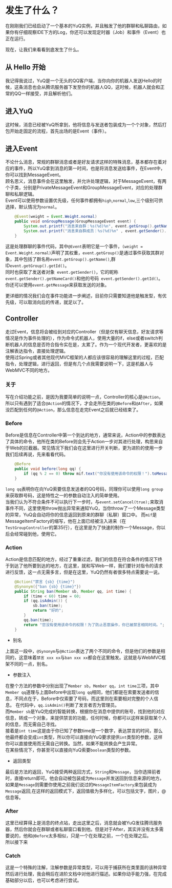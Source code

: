 # 发生了什么？

在刚刚我们已经启动了一个基本的YuQ实例，并且触发了他的群聊和私聊路由，如果你有仔细观察IDE下方的Log，你还可以发现定时器（Job）和事件（Event）也正在运行。  

现在，让我们来看看到底发生了什么。

## 从 Hello 开始

我记得我说过，YuQ是一个无头的QQ客户端，当你向你的机器人发送Hello的时候，这条消息也会从腾讯服务器下发至你的机器人QQ，这时候，机器人就会和正常的QQ一样接受，并且解析他们。  

## 进入YuQ
    
这时候，消息已经被YuQ所拿到，他将信息与发送者包装成为一个个对象，然后打包开始走固定的流程，首先出场的是Event（事件）。

## 进入Event

不论什么消息，常规的群聊消息或者是好友请求这样的特殊消息，基本都存在着对应的事件，所以YuQ拿到消息的第一时间，也是将消息发送给事件，在Event中，你可以找到MessageEvent。  
顾名思义，消息事件会在这里触发，并允许处理逻辑，对于MessageEvent，有两个子类，分别是PrivateMessageEvent和GroupMessageEvent，对应的处理群聊和私聊逻辑。  
Event可以使用参数设置优先级，任何事件都拥有`high`,`normal`,`low`,三个级别可供选择，默认情况为`normal`。  

```java
    @Event(weight = Event.Weight.normal)
    public void onGroupMessage(GroupMessageEvent event) {
        System.out.printf("消息来自群：%s(%d)%n", event.getGroup().getName(), event.getGroup().getId());
        System.out.printf("消息来自群成员：%s(%d)%n" , event.getSender().getNameCard(),event.getSender().getId());
    }

```
这是处理群聊的事件代码，其中`@Event`表明它是一个事件，`(weight = Event.Weight.normal)`声明了其权重，`event.getGroup()`是通过事件获取其群对象，其中包括了群名称`event.getGroup().getName()`,群ID`event.getGroup().getId()`。  
同时也获取了发送者对象` event.getSender()`，它的昵称`event.getSender().getNameCard()`和他的号码` event.getSender().getId()`。  
你还可以使用`event.getMessage`来获取发送的对象。

更详细的情况我们会在事件功能进一步阐述，目前你只需要知道他是触发型，有优先级，可以取消向后的传递，就足以了。

## Controller

走过Event，信息将会被给到对应的Controller（但是仅有聊天信息，好友请求等情况是作为事件处理的），作为命令式机器人，使用大量的if，else或者switch判断机器人的信息是否符合指令实在是，太累了。作为一个现代开发者，更喜欢的是注解表达指令，直接处理逻辑。  
使用过Spring或者其他现代MVC框架的人都应该很容易的理解这里的过程，匹配指令，处理逻辑，进行返回，但是有几个点我需要说明一下，这是机器人与WebMVC不同的地方。

### 关于

写在介绍功能之前，是因为我要简单的说明一点，Controller的核心是`@Action`，所以只有遇到了适合`@Action`的情况下，才会走所在类的`@Before`和`@After`，如果没匹配到任何的`@Action`，那么信息在走完Event之后就已经结束了。

### Before

Before是信息在Controller中第一个到达的地方，通常来说，Action中的参数表达了具体的命令，他所在类的Before则会先于Action一步对其进行处理，构思来自于Web的拦截器。常见情况下我们会在这里进行开关判断，更为进阶的使用一步我们后续再说，先来看看代码。
```java
    @Before
    public void before(long qq) {
        if (qq % 2 == 0) throw mif.text("你没有使用该命令的权限！").toMessage().toThrowable();
    }
```
`long qq`表明你在向YuQ索要信息发送者的QQ号码，同理你可以使用`long group`来获取群号码，这是特性之一的参数自动注入的简单使用。  
当我们认为不符合条件不可以执行下一步时，与`event.setCancel(true);`来取消事件不同，这里使用throw抛出异常来通知YuQ，当你throw了一个Message类型的异常，YuQ会自动将你的信息返回到原来的群聊（私聊）窗口中。
而`mif`是MessageItemFactory的缩写，他在上面已经被注入进来（在`TestGroupController`的第35行），在这里是为了快速的制作一个Message，你以后会经常碰到他，使用它。


### Action

Action是信息匹配的地方，经过了重重过滤，我们的信息在符合条件的情况下终于到达了他所要到达的地方，在这里，就和写Web一样，我们要针对指令的请求进行反馈，这一点无需多言，但是在这里，YuQ仍然有者很多特点需要说一说。

```java
    @Action("禁言 {sb} {time}")
    @Synonym({"ban {sb} {time}"})
    public String ban(Member sb, Member qq, int time) {
        if (time < 60) time = 60;
        if (qq.isAdmin()) {
            sb.ban(time);
            return "好的";
        }
        qq.ban(time);
        return "您没有使用该命令的权限！为了防止恶意操作，你已被禁言相同时间。";
    }
```
 - 别名

上面这一段中，`@Synonym`与`@Action`表达了两个不同的命令，但是他们的参数是相同的，这意味着`禁言 xxx xx`与`ban xxx xx`都会在这里触发。这就是与WebMVC框架不同的一点，别名。  

 - 参数注入 

在整个方法的参数中分别出现了`Member sb`，`Member qq`，`int time`三项，其中`Member qq`道理与上面Before中出现`long qq`相同，他们都是在索要发送者的信息，不同点在于，Before中仅索要了号码，而这里则在索要相对完整的个人信息。
在代码中，`qq.isAdmin()`判断了发言者否为管理员。   
而`Member sb`是YuQ完成的智能转换，根据你在消息中提供的账号，找到他的对应信息，转成一个对象，来提供禁言的功能，任何时候，你都可以这样来获取某个人的信息，而无需自己寻找。  
接着是`int time`这是由于你已知了参数time是一个数字，表达禁言的时间，那么他最终都会变成`int`类型，所以你可以直接向YuQ要求提供`int`类型的参数，这样你可以直接使用而无需自己转换。当然，如果不能转换会产生异常。  
在某些情况下，你甚至可以直接向YuQ索要`boolean`类型的参数。

 - 返回类型  

最后是方法的返回，YuQ接受两种返回方式，`String`和`Message`，当你选择前者时，直接return即可。他会自动被包装成为`Message`并发送回到信息来源的地方。如果是`Message`则需要你使用之前我们说过的`MessageItemFactory`来包装成为`Message`返回,在这样的返回模式下，返回值极为多样化，可以包括文字，图片，@信息等。
 
### After

这里已经算得上是消息的终点站，走出这里之后，消息就会被YuQ发往腾讯服务器，然后你就会在群聊或者私聊窗口看到他。但是对于After，其实并没有太多需要说的，他和`@Before`太多相似，只是一个在处理之前，一个在处理之后。  
所以接下来


### Catch

这是一个特殊的注解，注解参数是异常类型，可以用于捕获所在类里面的该种异常然后进行处理，我会稍后在进阶文档中对他进行描述。如果你动手能力强，在完成基础部分以后，也可以考虑进行尝试。


